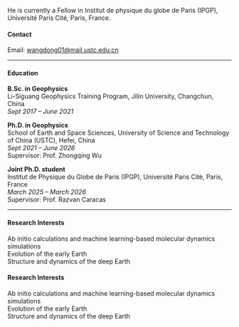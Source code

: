 


He is currently a Fellow in Institut de physique du globe de Paris (IPGP), Université Paris Cité, Paris, France.

#### Contact

Email: wangdong01@mail.ustc.edu.cn

---

#### Education

**B.Sc. in Geophysics**  
Li-Siguang Geophysics Training Program, Jilin University, Changchun, China  
_Sept 2017 – June 2021_

**Ph.D. in Geophysics**  
School of Earth and Space Sciences, University of Science and Technology of China (USTC), Hefei, China  
_Sept 2021 – June 2026_  
Supervisor: Prof. Zhongqing Wu  

**Joint Ph.D. student**  
Institut de Physique du Globe de Paris (IPGP), Université Paris Cité, Paris, France  
_March 2025 – March 2026_  
Supervisor: Prof. Razvan Caracas  

---

#### Research Interests
Ab initio calculations and machine learning-based molecular dynamics simulations\
Evolution of the early Earth\
Structure and dynamics of the deep Earth

#### Research Interests
Ab initio calculations and machine learning-based molecular dynamics simulations\
Evolution of the early Earth\
Structure and dynamics of the deep Earth
